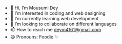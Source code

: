 - 👋 Hi, I’m Mousumi Dey 
- 👀 I’m interested in coding and web designing 
- 🌱 I’m currently learning web development 
- 💞️ I’m looking to collaborate on different languages 
- 📫 How to reach me deym4161@gmail.com
- 😄 Pronouns: Foodie ✨ 

